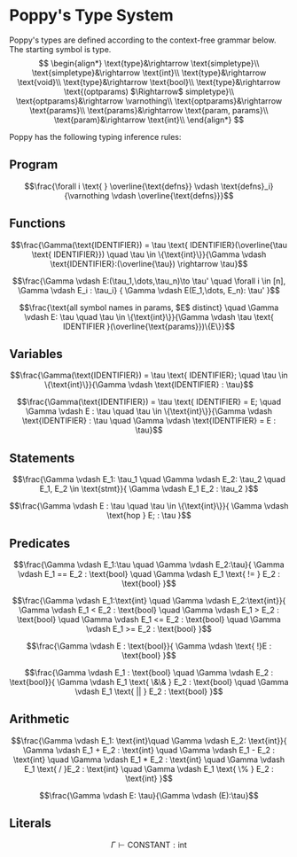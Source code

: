 # Poppy's Type System

Poppy's types are defined according to the context-free grammar below. The starting symbol is $\text{type}$.
$$
\begin{align*}
\text{type}&\rightarrow \text{simpletype}\\
\text{simpletype}&\rightarrow \text{int}\\
\text{type}&\rightarrow \text{void}\\
\text{type}&\rightarrow \text{bool}\\
\text{type}&\rightarrow \text{(optparams) $\Rightarrow$ simpletype}\\
\text{optparams}&\rightarrow \varnothing\\
\text{optparams}&\rightarrow \text{params}\\
\text{params}&\rightarrow \text{param, params}\\
\text{param}&\rightarrow \text{int}\\
\end{align*}
$$

Poppy has the following typing inference rules:

## Program
$$\frac{\forall i \text{ } \overline{\text{defns}} \vdash \text{defns}_i}{\varnothing \vdash \overline{\text{defns}}}$$

## Functions

$$\frac{\Gamma(\text{IDENTIFIER}) = \tau \text{ IDENTIFIER}(\overline{\tau \text{ IDENTIFIER}}) \quad \tau \in \{\text{int}\}}{\Gamma \vdash \text{IDENTIFIER}:(\overline{\tau}) \rightarrow \tau}$$

$$\frac{\Gamma \vdash E:(\tau_1,\dots,\tau_n)\to \tau' \quad \forall i \in [n], \Gamma \vdash E_i : \tau_i} {
    \Gamma \vdash E(E_1,\dots, E_n): \tau'
}$$

$$\frac{\text{all symbol names in params, $E$ distinct} \quad \Gamma \vdash E: \tau \quad \tau \in \{\text{int}\}}{\Gamma \vdash \tau \text{ IDENTIFIER }(\overline{\text{params}})\{E\}}$$

## Variables

$$\frac{\Gamma(\text{IDENTIFIER}) = \tau \text{ IDENTIFIER}; \quad \tau \in \{\text{int}\}}{\Gamma \vdash \text{IDENTIFIER} : \tau}$$

$$\frac{\Gamma(\text{IDENTIFIER}) = \tau \text{ IDENTIFIER} = E; \quad \Gamma \vdash E : \tau \quad \tau \in \{\text{int}\}}{\Gamma \vdash \text{IDENTIFIER} : \tau \quad \Gamma \vdash \text{IDENTIFIER} = E : \tau}$$

## Statements

$$\frac{\Gamma \vdash E_1: \tau_1 \quad \Gamma \vdash E_2: \tau_2 \quad E_1, E_2 \in \text{stmt}}{
    \Gamma \vdash E_1 E_2 : \tau_2
}$$

$$\frac{\Gamma \vdash E : \tau \quad \tau \in \{\text{int}\}}{
    \Gamma \vdash \text{hop } E; : \tau
}$$

## Predicates
$$\frac{\Gamma \vdash E_1:\tau \quad \Gamma \vdash E_2:\tau}{
    \Gamma \vdash E_1 == E_2 : \text{bool} \quad \Gamma \vdash E_1 \text{ != } E_2 : \text{bool}
}$$

$$\frac{\Gamma \vdash E_1:\text{int} \quad \Gamma \vdash E_2:\text{int}}{
    \Gamma \vdash E_1 < E_2 : \text{bool} \quad \Gamma \vdash E_1 > E_2 : \text{bool} \quad
    \Gamma \vdash E_1 <= E_2 : \text{bool} \quad \Gamma \vdash E_1 >= E_2 : \text{bool}
}$$


$$\frac{\Gamma \vdash E : \text{bool}}{
    \Gamma \vdash \text{ !}E : \text{bool}
}$$

$$\frac{\Gamma \vdash E_1 : \text{bool} \quad \Gamma \vdash E_2 : \text{bool}}{
    \Gamma \vdash E_1 \text{ \&\& } E_2 : \text{bool} \quad     \Gamma \vdash E_1 \text{ || } E_2 : \text{bool}
}$$

## Arithmetic
$$\frac{\Gamma \vdash E_1: \text{int}\quad \Gamma \vdash E_2: \text{int}}{
    \Gamma \vdash E_1 + E_2 : \text{int} \quad \Gamma \vdash E_1 - E_2 : \text{int} \quad \Gamma \vdash E_1 * E_2 : \text{int} \quad \Gamma \vdash E_1 \text{ / }E_2 : \text{int} \quad \Gamma \vdash E_1 
    \text{ \% } E_2 : \text{int}
}$$

$$\frac{\Gamma \vdash E: \tau}{\Gamma \vdash (E):\tau}$$


## Literals

$$\Gamma \vdash \text{CONSTANT}: \text{int}$$

